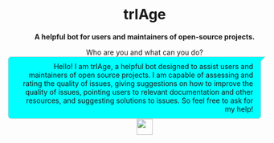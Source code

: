 <!DOCTYPE html>
<html>
<head>

<style>
.right {
  position: relative;
  background: aqua;
  text-align: right;
  min-width: 45%;
  padding: 10px 15px;
  border-radius: 6px;
  border: 1px solid #ccc;
  float: right;
  right: 20px;
}

.right::before {
  content: '';
  position: absolute;
  visibility: visible;
  top: -1px;
  right: -10px;
  border: 10px solid transparent;
  border-top: 10px solid #ccc;
}

.right::after {
  content: '';
  position: absolute;
  visibility: visible;
  top: 0px;
  right: -8px;
  border: 10px solid transparent;
  border-top: 10px solid aqua;
  clear: both;
}
</style>

</head>


<br />
<div align="center">
  <h1>trIAge</h1>



  <p><b>A helpful bot for users and maintainers of open-source projects.</b></p>


  <div class="left">
    <span>Who are you and what can you do?</span>
  </div>

  <div class="right">
    <span>Hello! I am trIAge, a helpful bot designed to assist users and maintainers of open source projects. I am capable of assessing and rating the quality of issues, giving suggestions on how to improve the quality of issues, pointing users to relevant documentation and other resources, and suggesting solutions to issues. So feel free to ask for my help!
    </span>
  </div>

</div>


<div align="center">
<img src="https://c.tenor.com/I6kN-6X7nhAAAAAj/loading-buffering.gif" width=32 />
</div>





